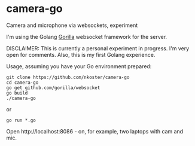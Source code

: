 # camera-go
Camera and microphone via websockets, experiment

I'm using the Golang [Gorilla](https://github.com/gorilla/websocket/) websocket framework for the server. 

DISCLAIMER: This is currently a personal experiment in progress.
I'm very open for comments. Also, this is my first Golang experience.

Usage, assuming you have your Go environment prepared:

```
git clone https://github.com/nkoster/camera-go
cd camera-go
go get github.com/gorilla/websocket
go build
./camera-go
````

or

```
go run *.go
```

Open http://localhost:8086 - on, for example, two laptops with cam and mic.
